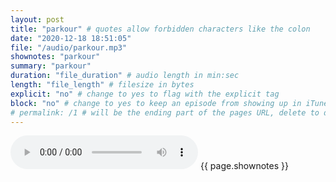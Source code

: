 ```yaml
---
layout: post
title: "parkour" # quotes allow forbidden characters like the colon
date: "2020-12-18 18:51:05"
file: "/audio/parkour.mp3"
shownotes: "parkour"
summary: "parkour"
duration: "file_duration" # audio length in min:sec
length: "file_length" # filesize in bytes
explicit: "no" # change to yes to flag with the explicit tag
block: "no" # change to yes to keep an episode from showing up in iTunes
# permalink: /1 # will be the ending part of the pages URL, delete to default to the title
---
```


<audio controls>
<source src="{{site.url}}{{site.baseurl}}{{ page.file }}" type="audio/x-mp3">
Your browser does not support the audio element.
</audio>
{{ page.shownotes }}
